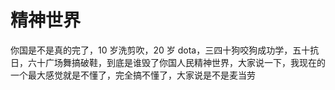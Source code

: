 # 精神世界

你国是不是真的完了，10 岁洗剪吹，20 岁 dota，三四十狗咬狗成功学，五十抗日，六十广场舞搞破鞋，到底是谁毁了你国人民精神世界，大家说一下，我现在的一个最大感觉就是不懂了，完全搞不懂了，大家说是不是麦当劳